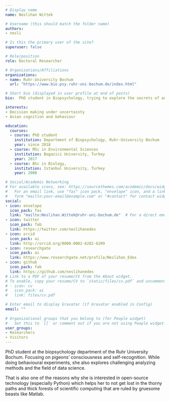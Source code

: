 ```yaml
---
# Display name
name: Neslihan Wittek

# Username (this should match the folder name)
authors:
- nesli

# Is this the primary user of the site?
superuser: false

# Role/position
role: Doctoral Researcher

# Organizations/Affiliations
organizations:
- name: Ruhr-University Bochum
  url: "https://www.bio.psy.ruhr-uni-bochum.de/index.html"

# Short bio (displayed in user profile at end of posts)
bio:  PhD student in Biopsychology, trying to explore the secrets of animals, working with pigeons

interests:
- Decision making under uncertainty
- Avian cognition and behaviour

education:
  courses:
  - course: PhD student
    institution: Department of Biopsychology, Ruhr-University Bochum
    year: since 2018
  - course: MSc in Environmental Sciences
    institution: Bogazici University, Turkey
    year: 2017
  - course: BSc in Biology, 
    institution: Istanbul University, Turkey
    year: 2008

# Social/Academic Networking
# For available icons, see: https://sourcethemes.com/academic/docs/widgets/#icons
#   For an email link, use "fas" icon pack, "envelope" icon, and a link in the
#   form "mailto:your-email@example.com" or "#contact" for contact widget.
social:
- icon: envelope
  icon_pack: fas
  link: "mailto:Neslihan.Wittek@ruhr-uni-bochum.de"  # For a direct email link, use "mailto:test@example.org".
- icon: twitter
  icon_pack: fab
  link: https://twitter.com/neslihanedes
- icon: orcid
  icon_pack: ai
  link: http://orcid.org/0000-0002-6282-6209
- icon: researchgate
  icon_pack: ai
  link: https://www.researchgate.net/profile/Neslihan_Edes
- icon: github
  icon_pack: fab
  link: https://github.com/neslihanedes
# Link to a PDF of your resume/CV from the About widget.
# To enable, copy your resume/CV to `static/files/cv.pdf` and uncomment the lines below.  
# - icon: cv
#   icon_pack: ai
#   link: files/cv.pdf

# Enter email to display Gravatar (if Gravatar enabled in Config)
email: ""
  
# Organizational groups that you belong to (for People widget)
#   Set this to `[]` or comment out if you are not using People widget.  
user_groups:
- Researchers
- Visitors
---
```


PhD student at the biopsychology department of the Ruhr University Bochum. Focusing on pigeons’ consciousness and self-recognition. While doing behavioural experiments, she also explores challenging analyzing methods and the field of data science. 

That is also one of the reasons why she is interested in open-source technology (especially Python) which helps her to not get lost in the thorny paths and thick forests of scientific computing that are ruled by gruesome beasts like Matlab.
